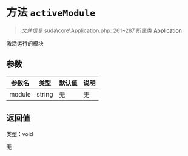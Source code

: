 # 方法 `activeModule`

> *文件信息* suda\core\Application.php: 261~287
> 所属类 [Application](../Application.md)


激活运行的模块


## 参数


| 参数名 | 类型 | 默认值 | 说明 |
|--------|-----|-------|-------|
| module |  string | 无 | 无 |



## 返回值

类型：void

无

